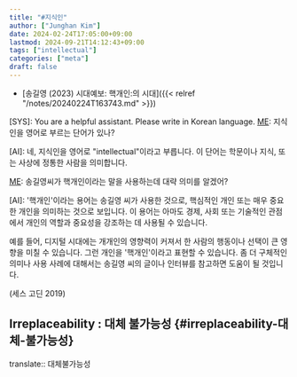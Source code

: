 ```yaml
---
title: "#지식인"
author: ["Junghan Kim"]
date: 2024-02-24T17:05:00+09:00
lastmod: 2024-09-21T14:12:43+09:00
tags: ["intellectual"]
categories: ["meta"]
draft: false
---
```


-   [송길영 (2023) 시대예보: 핵개인:의 시대]({{< relref "/notes/20240224T163743.md" >}})

<div class="ai">

[SYS]: You are a helpful assistant. Please write in Korean language. [ME]: 지식인을 영어로 부르는 단어가 있나?

[AI]: 네, 지식인을 영어로 "intellectual"이라고 부릅니다. 이 단어는 학문이나 지식, 또는 사상에 정통한 사람을 의미합니다.

[ME]: 송길영씨가 핵개인이라는 말을 사용하는데 대략 의미를 알겠어?

[AI]: '핵개인'이라는 용어는 송길영 씨가 사용한 것으로, 핵심적인 개인 또는 매우 중요한 개인을 의미하는 것으로 보입니다. 이 용어는 아마도 경제, 사회 또는 기술적인 관점에서 개인의 역할과 중요성을 강조하는 데 사용될 수 있습니다.

예를 들어, 디지털 시대에는 개개인의 영향력이 커져서 한 사람의 행동이나 선택이 큰 영향을 미칠 수 있습니다. 그런 개인을 '핵개인'이라고 표현할 수 있습니다. 좀 더 구체적인 의미나 사용 사례에 대해서는 송길영 씨의 글이나 인터뷰를 참고하면 도움이 될 것입니다.

[ME]: 린치핀이라는

</div>

(세스 고딘 2019)


## Irreplaceability : 대체 불가능성 {#irreplaceability-대체-불가능성}

translate:: 대체불가능성
